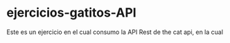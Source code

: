 # ejercicios-gatitos-API
Este es un ejercicio en el cual consumo la API Rest de the cat api, en la cual
